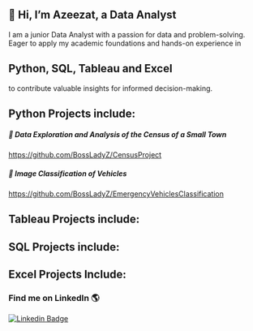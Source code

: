 ## 👋 Hi, I’m Azeezat, a Data Analyst 
<!-- ![Docker](https://img.shields.io/badge/-Docker-fff?&logo=Docker) -->
I am a junior Data Analyst with a passion for data and problem-solving. Eager to apply my academic foundations and hands-on experience in 
## Python, SQL, Tableau and Excel 
to contribute valuable insights for informed decision-making.

## Python Projects include:
##### 🎈 Data Exploration and Analysis of the Census of a Small Town
https://github.com/BossLadyZ/CensusProject
 
##### 🎈 Image Classification of Vehicles
https://github.com/BossLadyZ/EmergencyVehiclesClassification

## Tableau Projects include:

## SQL Projects include:

## Excel Projects Include:

### Find me on LinkedIn 🌎

[![Linkedin Badge](https://img.shields.io/badge/-LinkedIn-blue?style=flat-square&logo=Linkedin&logoColor=white&link=https://www.linkedin.com/in/sambayo/)](https://www.linkedin.com/in/azeezat-busari/)

<!-- - 💞️ I’m looking to collaborate on interesting FrontEnd Web development projects, particularly ones in agriculture.
- 📫 Reach me on busariazeezat@gmail.com | twitter: @azeezatu_ 

-->

<!---
BossLadyZ/BossLadyZ is a ✨ special ✨ repository because its `README.md` (this file) appears on your GitHub profile.
You can click the Preview link to take a look at your changes.
--->



